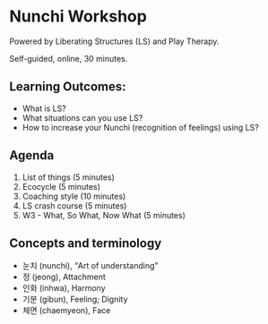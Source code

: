 # Nunchi Workshop

Powered by Liberating Structures (LS) and Play Therapy.

Self-guided, online, 30 minutes.

## Learning Outcomes:
* What is LS?
* What situations can you use LS?
* How to increase your Nunchi (recognition of feelings) using LS?

## Agenda
1. List of things (5 minutes)
2. Ecocycle (5 minutes)
3. Coaching style (10 minutes)
4. LS crash course (5 minutes)
5. W3 - What, So What, Now What (5 minutes)

## Concepts and terminology
* 눈치 (nunchi), “Art of understanding”
* 정 (jeong), Attachment
* 인화 (inhwa), Harmony
* 기분 (gibun), Feeling; Dignity
* 체면 (chaemyeon), Face
